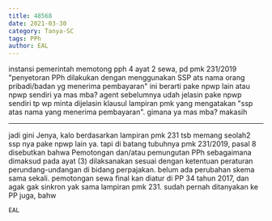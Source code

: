 ```yaml
---
title: 48568
date: 2021-03-30
category: Tanya-SC
tags: PPh
author: EAL
---
```


instansi pemerintah memotong pph 4 ayat 2 sewa, pd pmk 231/2019 "penyetoran PPh dilakukan dengan menggunakan SSP ats nama orang pribadi/badan yg menerima pembayaran" ini berarti pake npwp lain atau npwp sendiri ya mas mba? agent sebelumnya udah jelasin pake npwp sendiri tp wp minta dijelasin klausul lampiran pmk yang mengatakan "ssp atas nama yang menerima pembayaran". gimana ya mas mba? makasih

---

jadi gini Jenya, kalo berdasarkan lampiran pmk 231 tsb memang seolah2 ssp nya pake npwp lain ya. tapi di batang tubuhnya pmk 231/2019, pasal 8 disebutkan bahwa Pemotongan dan/atau pemungutan PPh sebagaimana dimaksud pada ayat (3) dilaksanakan sesuai dengan ketentuan peraturan perundang-undangan di bidang perpajakan. belum ada perubahan skema sama sekali. pemotongan sewa final kan diatur di PP 34 tahun 2017, dan agak gak sinkron yak sama lampiran pmk 231. sudah pernah ditanyakan ke PP juga, bahw

`EAL`
